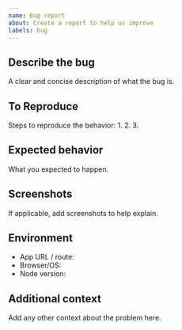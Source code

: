 ```yaml
---
name: Bug report
about: Create a report to help us improve
labels: bug
---
```


## Describe the bug
A clear and concise description of what the bug is.

## To Reproduce
Steps to reproduce the behavior:
1. 
2. 
3. 

## Expected behavior
What you expected to happen.

## Screenshots
If applicable, add screenshots to help explain.

## Environment
- App URL / route:
- Browser/OS:
- Node version:

## Additional context
Add any other context about the problem here.
